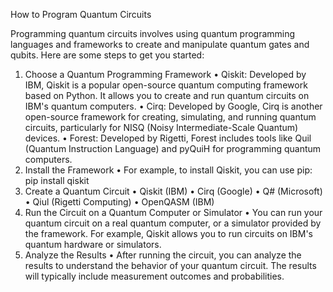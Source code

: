 How to Program Quantum Circuits

Programming quantum circuits involves using quantum programming languages and frameworks to create and manipulate quantum gates and qubits. Here are some steps to get you started:
1.	Choose a Quantum Programming Framework
•	Qiskit: Developed by IBM, Qiskit is a popular open-source quantum computing framework based on Python. It allows you to create and run quantum circuits on IBM's quantum computers.
•	Cirq: Developed by Google, Cirq is another open-source framework for creating, simulating, and running quantum circuits, particularly for NISQ (Noisy Intermediate-Scale Quantum) devices.
•	Forest: Developed by Rigetti, Forest includes tools like Quil (Quantum Instruction Language) and pyQuiH for programming quantum computers.
2.	Install the Framework
•	For example, to install Qiskit, you can use pip:
pip install qiskit
3.	Create a Quantum Circuit
•	Qiskit (IBM)
•	Cirq (Google)
•	Q# (Microsoft) 
•	Qiul (Rigetti Computing)
•	OpenQASM (IBM)
4.	Run the Circuit on a Quantum Computer or Simulator
•	You can run your quantum circuit on a real quantum computer, or a simulator provided by the framework. For example, Qiskit allows you to run circuits on IBM's quantum hardware or simulators.
5.	Analyze the Results
•	After running the circuit, you can analyze the results to understand the behavior of your quantum circuit. The results will typically include measurement outcomes and probabilities.


